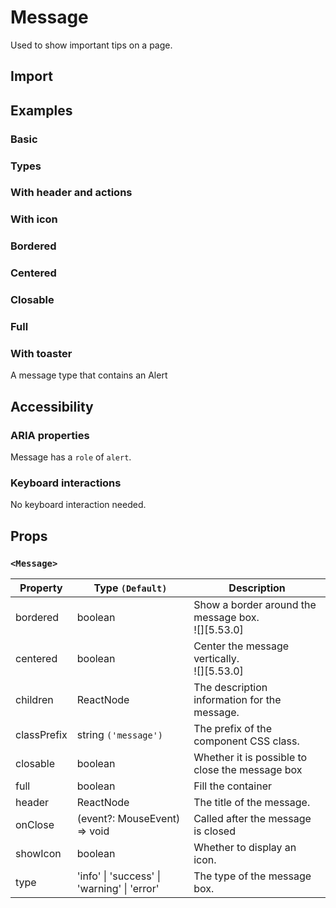 # Message

Used to show important tips on a page.

## Import

<!--{include:<import-guide>}-->

## Examples

### Basic

<!--{include:`basic.md`}-->

### Types

<!--{include:`types.md`}-->

### With header and actions

<!--{include:`header.md`}-->

### With icon

<!--{include:`icons.md`}-->

### Bordered

<!--{include:`bordered.md`}-->

### Centered

<!--{include:`centered.md`}-->

### Closable

<!--{include:`close.md`}-->

### Full

<!--{include:`full.md`}-->

### With toaster

A message type that contains an Alert

<!--{include:`with-toaster.md`}-->

## Accessibility

### ARIA properties

Message has a `role` of `alert`.

### Keyboard interactions

No keyboard interaction needed.

## Props

### `<Message>`

| Property    | Type `(Default)`                            | Description                                           |
| ----------- | ------------------------------------------- | ----------------------------------------------------- |
| bordered    | boolean                                     | Show a border around the message box.<br/>![][5.53.0] |
| centered    | boolean                                     | Center the message vertically.<br/>![][5.53.0]        |
| children    | ReactNode                                   | The description information for the message.          |
| classPrefix | string `('message')`                        | The prefix of the component CSS class.                |
| closable    | boolean                                     | Whether it is possible to close the message box       |
| full        | boolean                                     | Fill the container                                    |
| header      | ReactNode                                   | The title of the message.                             |
| onClose     | (event?: MouseEvent) => void                | Called after the message is closed                    |
| showIcon    | boolean                                     | Whether to display an icon.                           |
| type        | 'info' \| 'success' \| 'warning' \| 'error' | The type of the message box.                          |
